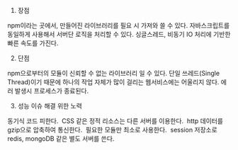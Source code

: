 1. 장점

npm이라는 곳에서, 만들어진 라이브러리를 필요 시 가져와 쓸 수 있다.
자바스크립트를 동일하게 사용해서 서버단 로직을 처리할 수 있다.
싱글스레드, 비동기 IO 처리에 기반한 빠른 속도를 가진다.


2. 단점 

npm으로부터의 모듈이 신뢰할 수 없는 라이브러리 일 수 있다.
단일 쓰레드(Single Thread)이기 때문에 하나의 작업 자체가 많이 걸리는 웹서비스에는 어울리지 않다.
에러 발생시 프로세스가 종료된다.

3. 성능 이슈 해결 위한 노력 

동기식 코드 피한다. 
CSS 같은 정적 리소스는 다른 서버를 이용한다. 
http 데이터를 gzip으로 압축하여 통신한다. 
필요한 모듈만 최소로 사용한다. 
session 저장소로 redis, mongoDB 같은 별도 서버를 쓴다.
